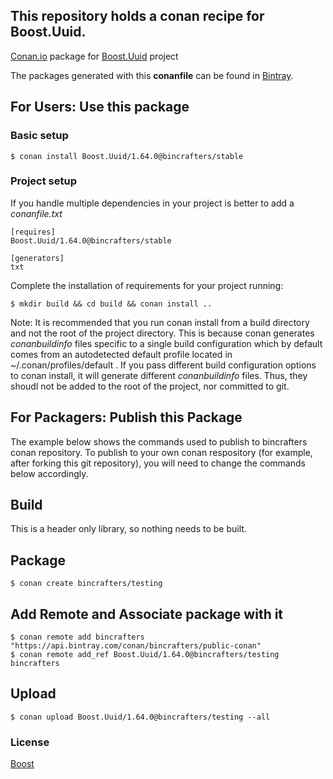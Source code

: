 ## This repository holds a conan recipe for Boost.Uuid.

[Conan.io](https://conan.io) package for [Boost.Uuid](https://github.com/Boostorg/Uuid) project

The packages generated with this **conanfile** can be found in [Bintray](https://bintray.com/bincrafters/conan-public/Boost.Uuid%3Abincrafters).

## For Users: Use this package

### Basic setup

    $ conan install Boost.Uuid/1.64.0@bincrafters/stable

### Project setup

If you handle multiple dependencies in your project is better to add a *conanfile.txt*

    [requires]
    Boost.Uuid/1.64.0@bincrafters/stable

    [generators]
    txt

Complete the installation of requirements for your project running:</small></span>

    $ mkdir build && cd build && conan install ..
	
Note: It is recommended that you run conan install from a build directory and not the root of the project directory.  This is because conan generates *conanbuildinfo* files specific to a single build configuration which by default comes from an autodetected default profile located in ~/.conan/profiles/default .  If you pass different build configuration options to conan install, it will generate different *conanbuildinfo* files.  Thus, they shoudl not be added to the root of the project, nor committed to git. 

## For Packagers: Publish this Package

The example below shows the commands used to publish to bincrafters conan repository. To publish to your own conan respository (for example, after forking this git repository), you will need to change the commands below accordingly. 

## Build  

This is a header only library, so nothing needs to be built.

## Package 

    $ conan create bincrafters/testing
	
## Add Remote and Associate package with it

	$ conan remote add bincrafters "https://api.bintray.com/conan/bincrafters/public-conan"
	$ conan remote add_ref Boost.Uuid/1.64.0@bincrafters/testing bincrafters

## Upload

    $ conan upload Boost.Uuid/1.64.0@bincrafters/testing --all

### License
[Boost](LICENSE)
